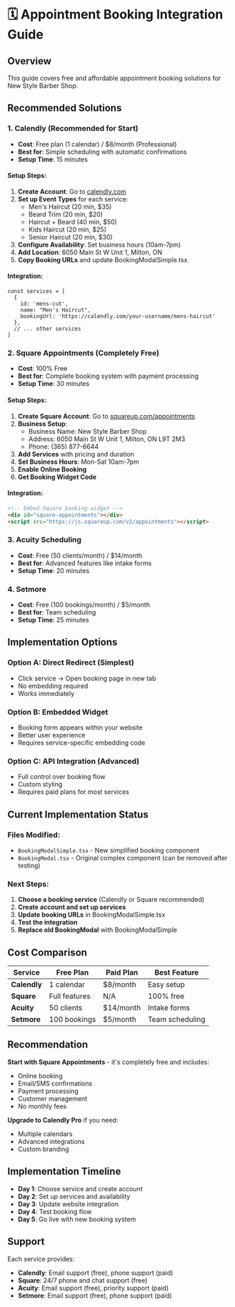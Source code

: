 # 🗓️ Appointment Booking Integration Guide

## Overview
This guide covers free and affordable appointment booking solutions for New Style Barber Shop.

## Recommended Solutions

### 1. **Calendly (Recommended for Start)**
- **Cost**: Free plan (1 calendar) / $8/month (Professional)
- **Best for**: Simple scheduling with automatic confirmations
- **Setup Time**: 15 minutes

#### Setup Steps:
1. **Create Account**: Go to [calendly.com](https://calendly.com)
2. **Set up Event Types** for each service:
   - Men's Haircut (20 min, $35)
   - Beard Trim (20 min, $20)
   - Haircut + Beard (40 min, $50)
   - Kids Haircut (20 min, $25)
   - Senior Haircut (20 min, $30)
3. **Configure Availability**: Set business hours (10am-7pm)
4. **Add Location**: 6050 Main St W Unit 1, Milton, ON
5. **Copy Booking URLs** and update BookingModalSimple.tsx

#### Integration:
```tsx
const services = [
  { 
    id: 'mens-cut', 
    name: "Men's Haircut", 
    bookingUrl: 'https://calendly.com/your-username/mens-haircut'
  },
  // ... other services
]
```

### 2. **Square Appointments (Completely Free)**
- **Cost**: 100% Free
- **Best for**: Complete booking system with payment processing
- **Setup Time**: 30 minutes

#### Setup Steps:
1. **Create Square Account**: Go to [squareup.com/appointments](https://squareup.com/appointments)
2. **Business Setup**:
   - Business Name: New Style Barber Shop
   - Address: 6050 Main St W Unit 1, Milton, ON L9T 2M3
   - Phone: (365) 877-6644
3. **Add Services** with pricing and duration
4. **Set Business Hours**: Mon-Sat 10am-7pm
5. **Enable Online Booking**
6. **Get Booking Widget Code**

#### Integration:
```html
<!-- Embed Square booking widget -->
<div id="square-appointments"></div>
<script src="https://js.squareup.com/v2/appointments"></script>
```

### 3. **Acuity Scheduling**
- **Cost**: Free (50 clients/month) / $14/month
- **Best for**: Advanced features like intake forms
- **Setup Time**: 20 minutes

### 4. **Setmore**
- **Cost**: Free (100 bookings/month) / $5/month
- **Best for**: Team scheduling
- **Setup Time**: 25 minutes

## Implementation Options

### Option A: Direct Redirect (Simplest)
- Click service → Open booking page in new tab
- No embedding required
- Works immediately

### Option B: Embedded Widget
- Booking form appears within your website
- Better user experience
- Requires service-specific embedding code

### Option C: API Integration (Advanced)
- Full control over booking flow
- Custom styling
- Requires paid plans for most services

## Current Implementation Status

### Files Modified:
- `BookingModalSimple.tsx` - New simplified booking component
- `BookingModal.tsx` - Original complex component (can be removed after testing)

### Next Steps:
1. **Choose a booking service** (Calendly or Square recommended)
2. **Create account and set up services**
3. **Update booking URLs** in BookingModalSimple.tsx
4. **Test the integration**
5. **Replace old BookingModal** with BookingModalSimple

## Cost Comparison

| Service | Free Plan | Paid Plan | Best Feature |
|---------|-----------|-----------|--------------|
| **Calendly** | 1 calendar | $8/month | Easy setup |
| **Square** | Full features | N/A | 100% free |
| **Acuity** | 50 clients | $14/month | Intake forms |
| **Setmore** | 100 bookings | $5/month | Team scheduling |

## Recommendation

**Start with Square Appointments** - it's completely free and includes:
- Online booking
- Email/SMS confirmations
- Payment processing
- Customer management
- No monthly fees

**Upgrade to Calendly Pro** if you need:
- Multiple calendars
- Advanced integrations
- Custom branding

## Implementation Timeline

- **Day 1**: Choose service and create account
- **Day 2**: Set up services and availability
- **Day 3**: Update website integration
- **Day 4**: Test booking flow
- **Day 5**: Go live with new booking system

## Support

Each service provides:
- **Calendly**: Email support (free), phone support (paid)
- **Square**: 24/7 phone and chat support (free)
- **Acuity**: Email support (free), priority support (paid)
- **Setmore**: Email support (free), phone support (paid)
